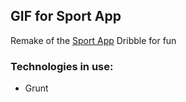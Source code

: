 ## GIF for Sport App

Remake of the [Sport App](https://dribbble.com/shots/2170347-GIF-for-Sport-App) Dribble for fun

### Technologies in use:
* Grunt